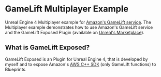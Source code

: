 # GameLift Multiplayer Example
Unreal Engine 4 Multiplayer example for [Amazon's GameLift service](https://aws.amazon.com/gamelift/?nc1=h_ls). The Multiplayer example demonstrates how to use Amazon's GameLift service and the GameLift Exposed Plugin (available on [Unreal's Marketplace](https://www.unrealengine.com/marketplace/store)).

## What is GameLift Exposed?
GameLift Exposed is an Plugin for Unreal Engine 4, that is developed by myself and to expose Amazon's [AWS C++ SDK](https://github.com/aws/aws-sdk-cpp) (only GameLift functions) to Blueprints.
